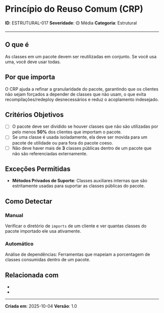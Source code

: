# Princípio do Reuso Comum (CRP)
<!-- markdownlint-disable MD012 MD029 MD031 MD032 MD036 -->

**ID**: ESTRUTURAL-017
**Severidade**: 🟡 Média
**Categoria**: Estrutural

---

## O que é

As classes em um pacote devem ser reutilizadas em conjunto. Se você usa uma, você deve usar todas.

## Por que importa

O CRP ajuda a refinar a granularidade do pacote, garantindo que os clientes não sejam forçados a depender de classes que não usam, o que evita recompilações/redeploy desnecessários e reduz o acoplamento indesejado.

## Critérios Objetivos

- [ ] O pacote deve ser dividido se houver classes que não são utilizadas por pelo menos **50%** dos clientes que importam o pacote.
- [ ] Se uma classe é usada isoladamente, ela deve ser movida para um pacote de utilidade ou para fora do pacote coeso.
- [ ] Não deve haver mais de **3** classes públicas dentro de um pacote que não são referenciadas externamente.

## Exceções Permitidas

- **Métodos Privados de Suporte**: Classes auxiliares internas que são estritamente usadas para suportar as classes públicas do pacote.

## Como Detectar

### Manual

Verificar o diretório de `imports` de um cliente e ver quantas classes do pacote importado ele usa ativamente.

### Automático

Análise de dependências: Ferramentas que mapeiam a porcentagem de classes consumidas dentro de um pacote.

## Relacionada com

- [ESTRUTURAL-015]: complementa (Enfoca o reuso do pacote)
- [COMPORTAMENTAL-013]: reforça (ISP)

---

**Criada em**: 2025-10-04
**Versão**: 1.0
